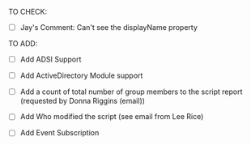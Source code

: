 TO CHECK:
- [ ] Jay's Comment: Can't see the displayName property

TO ADD:

- [ ] Add ADSI Support
- [ ] Add ActiveDirectory Module support
- [ ] Add a count of total number of group members to the script report (requested by Donna Riggins (email))
- [ ] Add Who modified the script (see email from Lee Rice)
- [ ] Add Event Subscription


